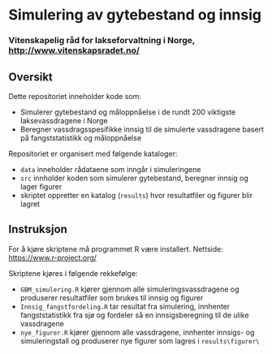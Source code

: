 # Simulering av gytebestand og innsig

### Vitenskapelig råd for lakseforvaltning i Norge, http://www.vitenskapsradet.no/

## Oversikt

Dette repositoriet inneholder kode som:

* Simulerer gytebestand og måloppnåelse i de rundt 200 viktigste laksevassdragene i Norge
* Beregner vassdragsspesifikke innsig til de simulerte vassdragene basert på fangststatistikk og måloppnåelse

Repositoriet er organisert med følgende kataloger:

* `data` inneholder rådataene som inngår i simuleringene
* `src` innholder koden som simulerer gytebestand, beregner innsig og lager figurer
* skriptet oppretter en katalog (`results`) hvor resultatfiler og figurer blir lagret 

## Instruksjon

For å kjøre skriptene må programmet R være installert. Nettside: https://www.r-project.org/

Skriptene kjøres i følgende rekkefølge:

* `GBM_simulering.R` kjører gjennom alle simuleringsvassdragene og produserer resultatfiler som brukes til innsig og figurer
* `Innsig_fangstfordeling.R` tar resultat fra simulering, innhenter fangststatistikk fra sjø og fordeler så en innsigsberegning til de ulike vassdragene
* `nye_figurer.R` kjører gjennom alle vassdragene, innhenter innsigs- og simuleringstall og produserer nye figurer som lagres i `results\figurer\`

